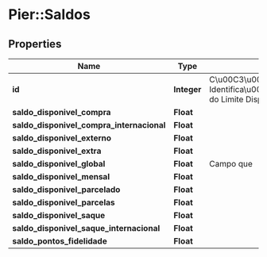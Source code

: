 # Pier::Saldos

## Properties
Name | Type | Description | Notes
------------ | ------------- | ------------- | -------------
**id** | **Integer** | C\u00C3\u00B3digo de Identifica\u00C3\u00A7\u00C3\u00A3o do Limite Disponibilidade (id). | 
**saldo_disponivel_compra** | **Float** |  | 
**saldo_disponivel_compra_internacional** | **Float** |  | 
**saldo_disponivel_externo** | **Float** |  | 
**saldo_disponivel_extra** | **Float** |  | 
**saldo_disponivel_global** | **Float** | Campo que  | 
**saldo_disponivel_mensal** | **Float** |  | 
**saldo_disponivel_parcelado** | **Float** |  | 
**saldo_disponivel_parcelas** | **Float** |  | 
**saldo_disponivel_saque** | **Float** |  | 
**saldo_disponivel_saque_internacional** | **Float** |  | 
**saldo_pontos_fidelidade** | **Float** |  | 



